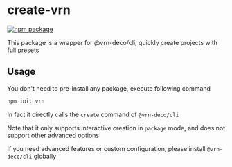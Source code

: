 # create-vrn

[![npm package](https://badgen.net/npm/v/create-vrn)](https://www.npmjs.com/package/create-vrn)

This package is a wrapper for @vrn-deco/cli, quickly create projects with full presets

## Usage

You don't need to pre-install any package, execute following command

```sh
npm init vrn
```

In fact it directly calls the `create` command of `@vrn-deco/cli`

Note that it only supports interactive creation in `package` mode, and does not support other advanced options

If you need advanced features or custom configuration, please install `@vrn-deco/cli` globally
